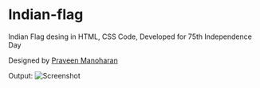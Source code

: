 # Indian-flag

Indian Flag desing in HTML, CSS Code, Developed for 75th Independence Day

Designed by <a href="http://zerrowtech.com/praveen-manoharan">Praveen Manoharan</a>

Output: 
![Screenshot](http://praveen-manohar.github.io/Indian-flag/Out/indian_flag_desing_html_css_by_praveen_manoharan.png)

